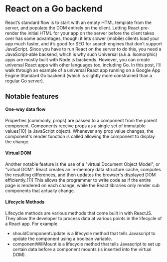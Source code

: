 # React on a Go backend

React’s standard flow is to start with an empty HTML template from the server, and populate the DOM entirely on the client. Letting React pre-render the initial HTML for your app on the server before the client takes over has some advantages, though: it lets slower (mobile) clients load your app much faster, and it’s good for SEO for search engines that don’t support JavaScript. Since you have to run React on the server to do this, you need a JavaScript-able backend, which is why such Universal (a.k.a. Isomorphic) apps are mostly built with Node.js backends. However, you can create universal React apps with other languages too, including Go. In this post, I’ll walk through an example of a universal React app running on a Google App Engine Standard Go backend (which is slightly more constrained than a regular Go server).


## Notable features

#### One-way data flow

Properties (commonly, props) are passed to a component from the parent component. Components receive props as a single set of immutable values[10] (a JavaScript object). Whenever any prop value changes, the component's render function is called allowing the component to display the change.

#### Virtual DOM

Another notable feature is the use of a "virtual Document Object Model", or "virtual DOM". React creates an in-memory data structure cache, computes the resulting differences, and then updates the browser's displayed DOM efficiently.[11] This allows the programmer to write code as if the entire page is rendered on each change, while the React libraries only render sub components that actually change.

#### Lifecycle Methods

Lifecycle methods are various methods that come built in with ReactJS. They allow the developer to process data at various points in the lifecycle of a React app. For example
* shouldComponentUpdate is a lifecycle method that tells Javascript to update the component using a boolean variable.
* componentWillMount is a lifecycle method that tells Javascript to set up certain data before a component mounts (is inserted into the virtual DOM).

